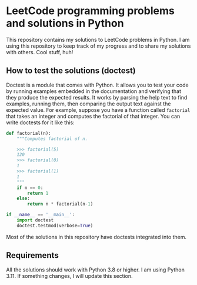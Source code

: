 # LeetCode programming problems and solutions in Python
This repository contains my solutions to LeetCode problems in Python. I am using this repository to keep track of my progress and to share my solutions with others. Cool stuff, huh!

## How to test the solutions (doctest)
Doctest is a module that comes with Python. It allows you to test your code by running examples embedded in the documentation and verifying that they produce the expected results. It works by parsing the help text to find examples, running them, then comparing the output text against the expected value. 
For example, suppose you have a function called `factorial` that takes an integer and computes the factorial of that integer. You can write doctests for it like this:
```python
def factorial(n):
    """Computes factorial of n.

    >>> factorial(5)
    120
    >>> factorial(0)
    1
    >>> factorial(1)
    1
    """
    if n == 0:
        return 1
    else:
        return n * factorial(n-1)

if __name__ == '__main__':
    import doctest
    doctest.testmod(verbose=True)
```

Most of the solutions in this repository have doctests integrated into them.

## Requirements
All the solutions should work with Python 3.8 or higher. I am using Python 3.11. If something changes, I will update this section.
